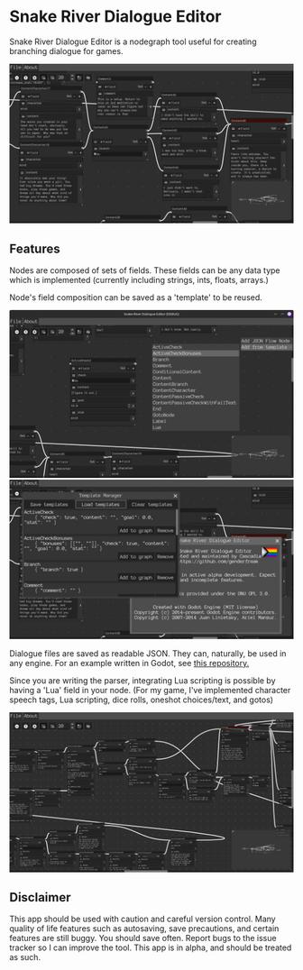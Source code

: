 # Snake River Dialogue Editor
Snake River Dialogue Editor is a nodegraph tool useful for creating branching dialogue for games.

![Screenshot of editor UI](/screenshots/ui.png)

## Features

Nodes are composed of sets of fields. These fields can be any data type which is implemented (currently including strings, ints, floats, arrays.)

Node's field composition can be saved as a 'template' to be reused.

![Screenshot of editor UI](/screenshots/templates1.png)
![Screenshot of editor UI](/screenshots/templates_about.png)

Dialogue files are saved as readable JSON. They can, naturally, be used in any engine. For an example written in Godot, see [this repository.](https://github.com/genderfreak/snake-river-dialogue-parser-example)

Since you are writing the parser, integrating Lua scripting is possible by having a 'Lua' field in your node. (For my game, I've implemented character speech tags, Lua scripting, dice rolls, oneshot choices/text, and gotos)

![Screenshot of editor UI](/screenshots/ui_zoomout.png)

## Disclaimer

This app should be used with caution and careful version control. Many quality of life features such as autosaving, save precautions, and certain features are still buggy. You should save often. Report bugs to the issue tracker so I can improve the tool. This app is in alpha, and should be treated as such.
